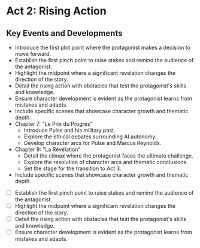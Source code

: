 # Act 2: Rising Action
## Key Events and Developments
- Introduce the first plot point where the protagonist makes a decision to move forward.
- Establish the first pinch point to raise stakes and remind the audience of the antagonist.
- Highlight the midpoint where a significant revelation changes the direction of the story.
- Detail the rising action with obstacles that test the protagonist's skills and knowledge.
- Ensure character development is evident as the protagonist learns from mistakes and adapts.
- Include specific scenes that showcase character growth and thematic depth.
- Chapter 7: "Le Prix du Progrès"
  - Introduce Pulse and his military past.
  - Explore the ethical debates surrounding AI autonomy.
  - Develop character arcs for Pulse and Marcus Reynolds.
- Chapter 9: "La Révélation"
  - Detail the climax where the protagonist faces the ultimate challenge.
  - Explore the resolution of character arcs and thematic conclusions.
  - Set the stage for the transition to Act 3.
- Include specific scenes that showcase character growth and thematic depth.
- [ ] Establish the first pinch point to raise stakes and remind the audience of the antagonist.
- [ ] Highlight the midpoint where a significant revelation changes the direction of the story.
- [ ] Detail the rising action with obstacles that test the protagonist's skills and knowledge.
- [ ] Ensure character development is evident as the protagonist learns from mistakes and adapts.
